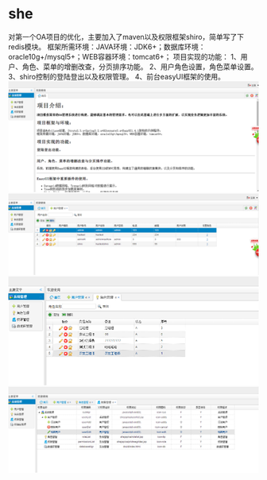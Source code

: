 # she
对第一个OA项目的优化，主要加入了maven以及权限框架shiro，简单写了下redis模块。
框架所需环境：JAVA环境：JDK6+；数据库环境：oracle10g+/mysql5+；WEB容器环境：tomcat6+；
  项目实现的功能：
1、用户、角色、菜单的增删改查，分页排序功能。
2、用户角色设置，角色菜单设置。
3、shiro控制的登陆登出以及权限管理。
4、前台easyUI框架的使用。
 ![image](https://github.com/haojiahong/she/blob/master/readme_image/1.png)
 ![image](https://github.com/haojiahong/she/blob/master/readme_image/2.png)
 ![image](https://github.com/haojiahong/she/blob/master/readme_image/3.png)
 ![image](https://github.com/haojiahong/she/blob/master/readme_image/4.png)
